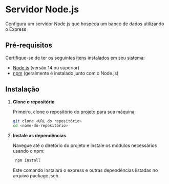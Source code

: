 # Servidor Node.js

Configura um servidor Node.js que hospeda um banco de dados utilizando o Express

## Pré-requisitos

Certifique-se de ter os seguintes itens instalados em seu sistema:

- [Node.js](https://nodejs.org/) (versão 14 ou superior)
- [npm](https://www.npmjs.com/) (geralmente é instalado junto com o Node.js)

## Instalação

1. **Clone o repositório**

   Primeiro, clone o repositório do projeto para sua máquina:
   ```bash
   git clone <URL do repositório>
   cd <nome-do-repositório>
   ```

2. **Instale as dependências**

    Navegue até o diretório do projeto e instale os módulos necessários usando o npm:
   ```bash
    npm install
   ```
    Este comando instalará o express e outras dependências listadas no arquivo package.json.
